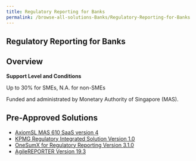 ```yaml
---
title: Regulatory Reporting for Banks
permalink: /browse-all-solutions-Banks/Regulatory-Reporting-for-Banks
---
```


## Regulatory Reporting for Banks
## Overview

**Support Level and Conditions**

Up to 30% for SMEs, N.A. for non-SMEs

Funded and administrated by Monetary Authority of Singapore (MAS).

## Pre-Approved Solutions

- <a href='/productivity-solutions-grant/solutionrepo/solution1476' target='_blank'>AxiomSL MAS 610 SaaS version 4</a><br>
- <a href='/productivity-solutions-grant/solutionrepo/solution1479' target='_blank'>KPMG Regulatory Integrated Solution Version 1.0</a><br>
- <a href='/productivity-solutions-grant/solutionrepo/solution1484' target='_blank'>OneSumX for Regulatory Reporting Version 3.1.0</a><br>
- <a href='/productivity-solutions-grant/solutionrepo/solution1833' target='_blank'>AgileREPORTER Version 19.3</a><br>
